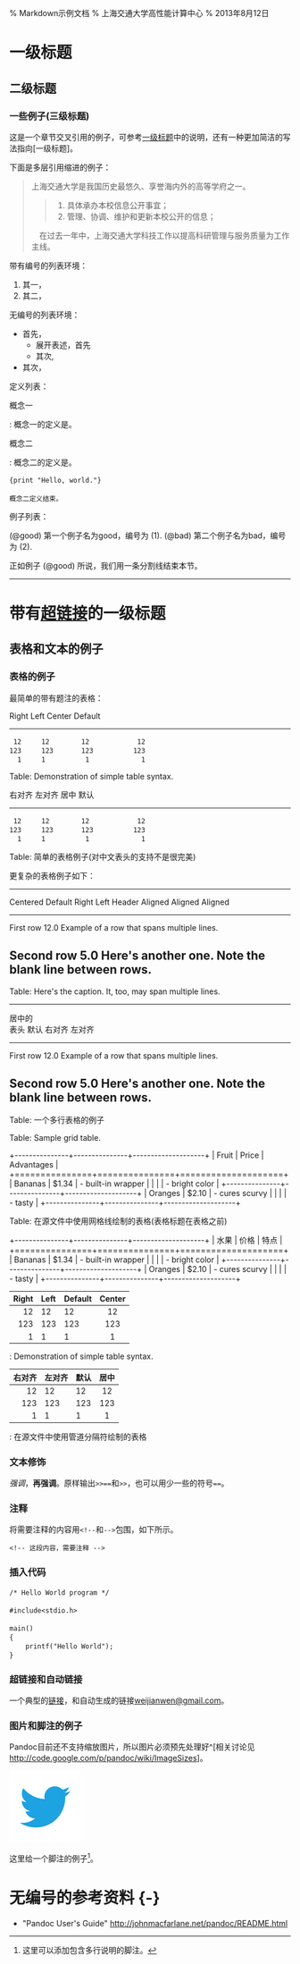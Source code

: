 % Markdown示例文档
% 上海交通大学高性能计算中心
% 2013年8月12日

一级标题
======

二级标题
------

### 一些例子(三级标题) 

这是一个章节交叉引用的例子，可参考[一级标题](#一级标题)中的说明，还有一种更加简洁的写法指向[一级标题]。

下面是多层引用缩进的例子：

>  上海交通大学是我国历史最悠久、享誉海内外的高等学府之一。
> 
> > 1. 具体承办本校信息公开事宜；
> > 2. 管理、协调、维护和更新本校公开的信息；
> 
> 　在过去一年中，上海交通大学科技工作以提高科研管理与服务质量为工作主线。

带有编号的列表环境：

1. 其一，
2. 其二，

无编号的列表环境：

* 首先，
	+ 展开表述，首先
	+ 其次,
* 其次，

定义列表：

概念一

:	概念一的定义是。

概念二

:	概念二的定义是。

	{print "Hello, world."}

	概念二定义结束。

例子列表：

(@good) 第一个例子名为good，编号为 (1).
(@bad) 第二个例子名为bad，编号为 (2).

正如例子 (@good) 所说，我们用一条分割线结束本节。

----------

带有[超链接](http://www.google.com)的一级标题
======

表格和文本的例子
------

### 表格的例子

最简单的带有题注的表格：

  Right     Left     Center     Default
-------     ------ ----------   -------
     12     12        12            12
    123     123       123          123
      1     1          1             1

Table:  Demonstration of simple table syntax.

 右对齐     左对齐   居中     	默认
-------     ------ ----------   -------
     12     12        12            12
    123     123       123          123
      1     1          1             1

Table:	简单的表格例子(对中文表头的支持不是很完美)

更复杂的表格例子如下：

-------------------------------------------------------------
 Centered   Default           Right Left
  Header    Aligned         Aligned Aligned
----------- ------- --------------- -------------------------
   First    row                12.0 Example of a row that
                                    spans multiple lines.

  Second    row                 5.0 Here's another one. Note
                                    the blank line between
                                    rows.
-------------------------------------------------------------

Table: Here's the caption. It, too, may span multiple lines.

-------------------------------------------------------------
 居中的             	 
  表头       默认     	     右对齐 左对齐
----------- ------- --------------- -------------------------
   First    row                12.0 Example of a row that
                                    spans multiple lines.

  Second    row                 5.0 Here's another one. Note
                                    the blank line between
                                    rows.
-------------------------------------------------------------

Table: 一个多行表格的例子

Table: Sample grid table.

+---------------+---------------+--------------------+
| Fruit         | Price         | Advantages         |
+===============+===============+====================+
| Bananas       | $1.34         | - built-in wrapper |
|               |               | - bright color     |
+---------------+---------------+--------------------+
| Oranges       | $2.10         | - cures scurvy     |
|               |               | - tasty            |
+---------------+---------------+--------------------+

Table: 在源文件中使用网格线绘制的表格(表格标题在表格之前)

+---------------+---------------+--------------------+
| 水果          | 价格          | 特点         	     |
+===============+===============+====================+
| Bananas       | $1.34         | - built-in wrapper |
|               |               | - bright color     |
+---------------+---------------+--------------------+
| Oranges       | $2.10         | - cures scurvy     |
|               |               | - tasty            |
+---------------+---------------+--------------------+

| Right | Left | Default | Center |
|------:|:-----|---------|:------:|
|   12  |  12  |    12   |    12  |
|  123  |  123 |   123   |   123  |
|    1  |    1 |     1   |     1  |

: Demonstration of simple table syntax.

| 右对齐|左对齐| 默认    | 居中   |
|------:|:-----|---------|:------:|
|   12  |  12  |    12   |    12  |
|  123  |  123 |   123   |   123  |
|    1  |    1 |     1   |     1  |

: 在源文件中使用管道分隔符绘制的表格

### 文本修饰

*强调*，**再强调**。原样输出```>>==```和```>>```，也可以用少一些的符号``==``。

### 注释

将需要注释的内容用``<!--``和``-->``包围，如下所示。

	<!-- 这段内容，需要注释 -->

### 插入代码

	/* Hello World program */
	
	#include<stdio.h>
	
	main()
	{
		printf("Hello World");
	}

### 超链接和自动链接

一个典型的[链接](http://www.google.com)，和自动生成的链接<weijianwen@gmail.com>。

### 图片和脚注的例子 

Pandoc目前还不支持缩放图片，所以图片必须预先处理好^[相关讨论见 <http://code.google.com/p/pandoc/wiki/ImageSizes>]。

![插入PNG图片的例子](./twitter.png)

这里给一个脚注的例子[^ft]。

[^ft]: 这里可以添加包含多行说明的脚注。

无编号的参考资料 {-}
======

* "Pandoc User's Guide" http://johnmacfarlane.net/pandoc/README.html

